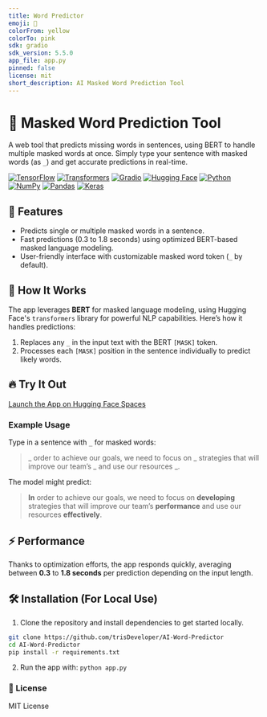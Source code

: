 ```yaml
---
title: Word Predictor
emoji: 🐢
colorFrom: yellow
colorTo: pink
sdk: gradio
sdk_version: 5.5.0
app_file: app.py
pinned: false
license: mit
short_description: AI Masked Word Prediction Tool
---
```


# 📝 Masked Word Prediction Tool

A web tool that predicts missing words in sentences, using BERT to handle multiple masked words at once. Simply type your sentence with masked words (as `_`) and get accurate predictions in real-time.

[![TensorFlow](https://img.shields.io/badge/TensorFlow-FF6F00?style=for-the-badge&logo=tensorflow&logoColor=white)](https://www.tensorflow.org/)
[![Transformers](https://img.shields.io/badge/Transformers-FFB7B2?style=for-the-badge&logo=transformers&logoColor=black)](https://huggingface.co/transformers/)
[![Gradio](https://img.shields.io/badge/Gradio-4F9E5A?style=for-the-badge&logo=gradio&logoColor=white)](https://gradio.app/)
[![Hugging Face](https://img.shields.io/badge/Hugging_Face-FF3C00?style=for-the-badge&logo=huggingface&logoColor=white)](https://huggingface.co/)
[![Python](https://img.shields.io/badge/Python-3776AB?style=for-the-badge&logo=python&logoColor=white)](https://www.python.org/)
[![NumPy](https://img.shields.io/badge/NumPy-013243?style=for-the-badge&logo=numpy&logoColor=white)](https://numpy.org/)
[![Pandas](https://img.shields.io/badge/Pandas-150458?style=for-the-badge&logo=pandas&logoColor=white)](https://pandas.pydata.org/)
[![Keras](https://img.shields.io/badge/Keras-FF3C00?style=for-the-badge&logo=keras&logoColor=white)](https://keras.io/)



## 🎯 Features

- Predicts single or multiple masked words in a sentence.
- Fast predictions (0.3 to 1.8 seconds) using optimized BERT-based masked language modeling.
- User-friendly interface with customizable masked word token (`_` by default).

## 🚀 How It Works

The app leverages **BERT** for masked language modeling, using Hugging Face's `transformers` library for powerful NLP capabilities. Here’s how it handles predictions:

1. Replaces any `_` in the input text with the BERT `[MASK]` token.
2. Processes each `[MASK]` position in the sentence individually to predict likely words.

## 🔥 Try It Out

[Launch the App on Hugging Face Spaces](https://huggingface.co/spaces/tris-dev/word-predictor)

### Example Usage

Type in a sentence with `_` for masked words:

> _ order to achieve our goals, we need to focus on _ strategies that will improve our team’s _ and use our resources _.

The model might predict:

> **In** order to achieve our goals, we need to focus on **developing** strategies that will improve our team’s **performance** and use our resources **effectively**.

## ⚡ Performance

Thanks to optimization efforts, the app responds quickly, averaging between **0.3** to **1.8 seconds** per prediction depending on the input length.

## 🛠️ Installation (For Local Use)

1. Clone the repository and install dependencies to get started locally.
```bash
git clone https://github.com/trisDeveloper/AI-Word-Predictor
cd AI-Word-Predictor
pip install -r requirements.txt
```
2. Run the app with: `python app.py`

### 📄 License

MIT License